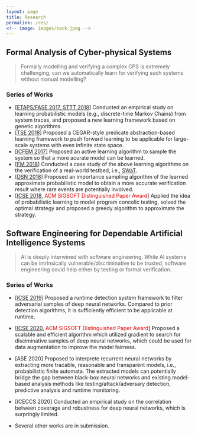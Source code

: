 ```yaml
---
layout: page
title: Research
permalink: /res/
<!-- image: images/back.jpeg -->
---
```


## Formal Analysis of Cyber-physical Systems

> Formally modelling and verifying a complex CPS is extremely challenging, can we automatically learn for verifying such systems without manual modelling?

### Series of Works
- [[ETAPS/FASE 2017, STTT 2018](http://158.64.76.181/bitstream/10993/36876/1/STTT18.pdf)] Conducted an empirical study on learning probabilistic models (e.g., discrete-time Markov Chains) from system traces, and proposed a new learning framework based on genetic algorithms.
- [[TSE 2018](https://ieeexplore.ieee.org/abstract/document/8576657/)] Proposed a CEGAR-style predicate abstraction-based learning framework to push forward learning to be applicable for large-scale systems with even infinite state space.
- [[ICFEM 2017](https://ink.library.smu.edu.sg/cgi/viewcontent.cgi?article=5711&context=sis_research)] Proposed an active learning algorithm to sample the system so that a more acurate model can be learned.
- [[FM 2018](https://arxiv.org/pdf/1712.04155.pdf)] Conducted a case study of the above learning algorithms on the verification of a real-world testbed, i.e., [SWaT](https://itrust.sutd.edu.sg/testbeds/secure-water-treatment-swat/).
- [[DSN 2018](https://ink.library.smu.edu.sg/cgi/viewcontent.cgi?article=5970&context=sis_research)] Proposed an importance sampling algorithm of the learned approximate probabilistic model to obtain a more accurate verification result where rare events are potentially involved.
- [[ICSE 2018](https://ink.library.smu.edu.sg/cgi/viewcontent.cgi?article=5655&context=sis_research), <font color="#dd0000">ACM SIGSOFT Distinguished Paper Award</font>] Applied the idea of probabilistic learning to model program concolic testing, solved the optimal strategy and proposed a greedy algorithm to approximate the strategy. 

## Software Engineering for Dependable Artificial Intelligence Systems

> AI is deeply interwined with software engineering. While AI systems can be intrinsically vulnerable/discriminative to be trusted, software engineering could help either by testing or formal verification.


### Series of Works
- [[ICSE 2019](https://arxiv.org/pdf/1812.05793.pdf)] Proposed a runtime detection system framework to filter adversarial samples of deep neural networks. Compared to prior detection algorithms, it is sufficiently efficient to be applicable at runtime.
- [[ICSE 2020](https://ink.library.smu.edu.sg/cgi/viewcontent.cgi?article=5635&context=sis_research), <font color="#dd0000">ACM SIGSOFT Distinguished Paper Award</font>] Proposed a scalable and efficient algorithm which utilized gradient to search for disciminative samples of deep neural networks, which could be used for data augmentation to improve the model fairness.
- [ASE 2020] Proposed to interprete recurrent neural networks by extracting more tracable, reasonable and transparent models, i.e., probabilistic finite automata. The extracted models can potentially bridge the gap between black-box neural networks and existing model-based analysis methods like testing/attack/adversary detection, predictive analysis and runtime monitoring. 
- [ICECCS 2020] Conducted an empirical study on the correlation between coverage and robustness for deep neural networks, which is surpringly limited.

- Several other works are in submission.